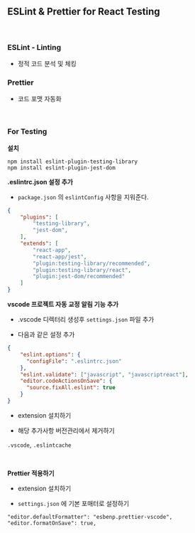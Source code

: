 

## ESLint & Prettier for React Testing

<br>

### ESLint - Linting

- 정적 코드 분석 및 체킹


### Prettier

- 코드 포맷 자동화


<br>



### For Testing

**설치**

```shell
npm install eslint-plugin-testing-library
npm install eslint-plugin-jest-dom
```


**.eslintrc.json 설정 추가**

- `package.json` 의 `eslintConfig` 사항을 지워준다.

```json
{
	"plugins": [
		"testing-library",
		"jest-dom",
	],
	"extends": [
		"react-app",
		"react-app/jest",
		"plugin:testing-library/recommended",
		"plugin:testing-library/react",
		"plugin:jest-dom/recommended"
	]
}
```

**vscode 프로젝트 자동 교정 알림 기능 추가**

- .vscode 디렉터리 생성후 `settings.json` 파일 추가

- 다음과 같은 설정 추가

```json
{
	"eslint.options": {
	  "configFile": ".eslintrc.json"
	},
	"eslint.validate": ["javascript", "javascriptreact"],
	"editor.codeActionsOnSave": {
	  "source.fixAll.eslint": true
	}
}
```

- extension 설치하기

- 해당 추가사항 버전관리에서 제거하기

`.vscode`, `.eslintcache`


<br>


**Prettier 적용하기**

- extension 설치하기

- `settings.json` 에 기본 포매터로 설정하기

```
"editor.defaultFormatter": "esbenp.prettier-vscode",
"editor.formatOnSave": true,
```


